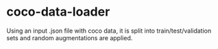 # coco-data-loader
Using an input .json file with coco data, it is split into train/test/validation sets and random augmentations are applied.

